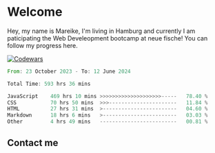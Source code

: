 # Welcome

Hey, my name is Mareike, I'm living in Hamburg and currently I am paticipating the Web Develeopment bootcamp at neue fische!
You can follow my progress here.

[![Codewars](https://github.r2v.ch/codewars?user=MareikeFla&top_languages=true&hide_clan=true&name=true)](LINK)

<!--START_SECTION:waka-->

```rust
From: 23 October 2023 - To: 12 June 2024

Total Time: 593 hrs 36 mins

JavaScript    469 hrs 10 mins >>>>>>>>>>>>>>>>>>>>-----   78.40 %
CSS           70 hrs 50 mins  >>>----------------------   11.84 %
HTML          27 hrs 31 mins  >------------------------   04.60 %
Markdown      18 hrs 6 mins   >------------------------   03.03 %
Other         4 hrs 49 mins   -------------------------   00.81 %
```

<!--END_SECTION:waka-->

## Contact me



